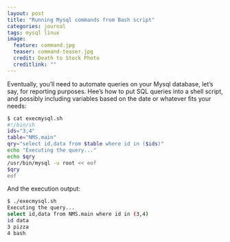 ```yaml
---
layout: post
title: "Running Mysql commands from Bash script"
categories: journal
tags: mysql linux
image:
  feature: command.jpg
  teaser: command-teaser.jpg
  credit: Death to Stock Photo
  creditlink: ""
---
```

Eventually, you’ll need to automate queries on your Mysql database, let’s say, for reporting purposes.
Hee’s how to put SQL queries into a shell script, and possibly including variables based on the date or whatever fits your needs:

``` Bash
$ cat execmysql.sh
#!/bin/sh
ids="3,4"
table="NMS.main"
qry="select id,data from $table where id in ($ids)"
echo "Executing the query..."
echo $qry
/usr/bin/mysql -u root << eof
$qry
eof
```

And the execution output:

``` Bash
$ ./execmysql.sh
Executing the query...
select id,data from NMS.main where id in (3,4)
id data
3 pizza
4 bash
```
